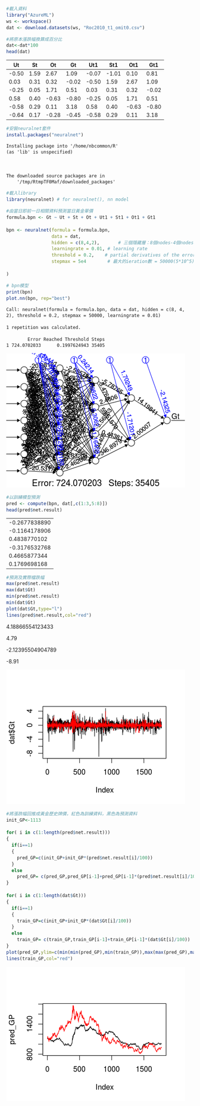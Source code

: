 

```R
#載入資料
library("AzureML")
ws <- workspace()
dat <- download.datasets(ws, "Roc2010_t1_omit0.csv") 
```


```R
#將原本漲跌幅換算成百分比
dat<-dat*100 
head(dat)
```


<table>
<thead><tr><th scope=col>Ut</th><th scope=col>St</th><th scope=col>Ot</th><th scope=col>Gt</th><th scope=col>Ut1</th><th scope=col>St1</th><th scope=col>Ot1</th><th scope=col>Gt1</th></tr></thead>
<tbody>
	<tr><td>-0.50</td><td>1.59 </td><td> 2.67</td><td> 1.09</td><td>-0.07</td><td>-1.01</td><td> 0.10</td><td> 0.81</td></tr>
	<tr><td> 0.03</td><td>0.31 </td><td> 0.32</td><td>-0.02</td><td>-0.50</td><td> 1.59</td><td> 2.67</td><td> 1.09</td></tr>
	<tr><td>-0.25</td><td>0.05 </td><td> 1.71</td><td> 0.51</td><td> 0.03</td><td> 0.31</td><td> 0.32</td><td>-0.02</td></tr>
	<tr><td> 0.58</td><td>0.40 </td><td>-0.63</td><td>-0.80</td><td>-0.25</td><td> 0.05</td><td> 1.71</td><td> 0.51</td></tr>
	<tr><td>-0.58</td><td>0.29 </td><td> 0.11</td><td> 3.18</td><td> 0.58</td><td> 0.40</td><td>-0.63</td><td>-0.80</td></tr>
	<tr><td>-0.64</td><td>0.17 </td><td>-0.28</td><td>-0.45</td><td>-0.58</td><td> 0.29</td><td> 0.11</td><td> 3.18</td></tr>
</tbody>
</table>




```R
#安裝neuralnet套件
install.packages("neuralnet")
```

    Installing package into '/home/nbcommon/R'
    (as 'lib' is unspecified)


    
    The downloaded source packages are in
    	'/tmp/RtmpTF0Maf/downloaded_packages'



```R
#載入library
library(neuralnet) # for neuralnet(), nn model
```


```R
#由當日即前一日相關資料預測當日黃金單價
formula.bpn <- Gt ~ Ut + St + Ot + Ut1 + St1 + Ot1 + Gt1

bpn <- neuralnet(formula = formula.bpn, 
                 data = dat,
                 hidden = c(8,4,2),       # 三個隱藏層：8個nodes-4個nodes-2個nodes
                 learningrate = 0.01, # learning rate
                 threshold = 0.2,    # partial derivatives of the error function, a stopping criteria
                 stepmax = 5e4        # 最大的ieration數 = 50000(5*10^5)
                 
)
```


```R
# bpn模型
print(bpn)
plot.nn(bpn, rep="best")
```

    Call: neuralnet(formula = formula.bpn, data = dat, hidden = c(8, 4,     2), threshold = 0.2, stepmax = 50000, learningrate = 0.01)
    
    1 repetition was calculated.
    
            Error Reached Threshold Steps
    1 724.0702033      0.1997624943 35405
    



![png](output_5_1.png)



```R
#以訓練模型預測
pred <- compute(bpn, dat[,c(1:3,5:8)])  
head(pred$net.result)
```


<table>
<tbody>
	<tr><td>-0.2677838890</td></tr>
	<tr><td>-0.1164178906</td></tr>
	<tr><td> 0.4838770102</td></tr>
	<tr><td>-0.3176532768</td></tr>
	<tr><td> 0.4665877344</td></tr>
	<tr><td> 0.1769698168</td></tr>
</tbody>
</table>




```R
#預測及實際檔跌幅
max(pred$net.result)
max(dat$Gt)
min(pred$net.result)
min(dat$Gt)
plot(dat$Gt,type="l")
lines(pred$net.result,col="red")
```


4.18866554123433



4.79



-2.12395504904789



-8.91



![png](output_7_4.png)



```R
#將漲跌幅回推成黃金歷史牌價，紅色為訓練資料，黑色為預測資料
init_GP<-1113

for( i in c(1:length(pred$net.result)))
{
  if(i==1)  
  {
    pred_GP=c(init_GP+init_GP*(pred$net.result[i]/100))    
  }
  else
    pred_GP= c(pred_GP,pred_GP[i-1]+pred_GP[i-1]*(pred$net.result[i]/100))    
}

for( i in c(1:length(dat$Gt)))
{
  if(i==1)  
  {
    train_GP=c(init_GP+init_GP*(dat$Gt[i]/100))    
  }
  else
    train_GP= c(train_GP,train_GP[i-1]+train_GP[i-1]*(dat$Gt[i]/100))    
}
plot(pred_GP,ylim=c(min(min(pred_GP),min(train_GP)),max(max(pred_GP),max(train_GP))),type="l")
lines(train_GP,col="red")
```


![png](output_8_0.png)

